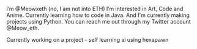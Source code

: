 I’m @Meowxeth (no, I am not into ETH)
I’m interested in Art, Code and Anime. Currently learning how to code in Java. And I'm currently making projects using Python.
You can reach me out through my Twitter account @Meow_eth.

Currently working on a project - self learning ai using hexapawn
